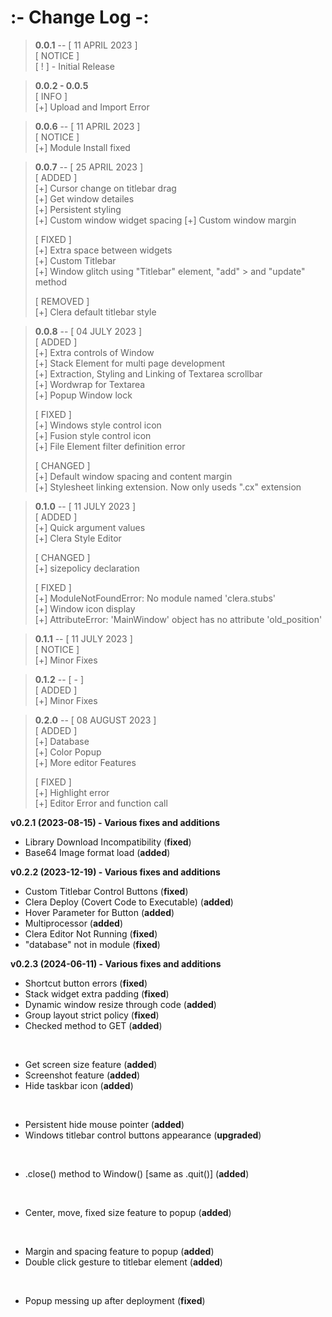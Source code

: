 # **:- Change Log -:**

> **0.0.1** -- [ 11 APRIL 2023 ]  
> [ NOTICE ]  
> [ ! ] - Initial Release

> **0.0.2 - 0.0.5**  
> [ INFO ]  
> [+] Upload and Import Error

> **0.0.6** -- [ 11 APRIL 2023 ]  
> [ NOTICE ]  
> [+] Module Install fixed

> **0.0.7** -- [ 25 APRIL 2023 ]  
> [ ADDED ]  
> [+] Cursor change on titlebar drag  
> [+] Get window detailes  
> [+] Persistent styling  
> [+] Custom window widget spacing
> [+] Custom window margin
>
> [ FIXED ]  
> [+] Extra space between widgets  
> [+] Custom Titlebar  
> [+] Window glitch using "Titlebar" element, "add" > and "update" method
>
> [ REMOVED ]  
> [+] Clera default titlebar style

> **0.0.8** -- [ 04 JULY 2023 ]  
> [ ADDED ]  
> [+] Extra controls of Window  
> [+] Stack Element for multi page development  
> [+] Extraction, Styling and Linking of Textarea scrollbar  
> [+] Wordwrap for Textarea  
> [+] Popup Window lock
>
> [ FIXED ]  
> [+] Windows style control icon  
> [+] Fusion style control icon  
> [+] File Element filter definition error
>
> [ CHANGED ]  
> [+] Default window spacing and content margin  
> [+] Stylesheet linking extension. Now only useds ".cx" extension

> **0.1.0** -- [ 11 JULY 2023 ]  
> [ ADDED ]  
> [+] Quick argument values  
> [+] Clera Style Editor
>
> [ CHANGED ]  
> [+] sizepolicy declaration
>
> [ FIXED ]  
> [+] ModuleNotFoundError: No module named 'clera.stubs'  
> [+] Window icon display  
> [+] AttributeError: 'MainWindow' object has no attribute 'old_position'

> **0.1.1** -- [ 11 JULY 2023 ]  
> [ NOTICE ]  
> [+] Minor Fixes

> **0.1.2** -- [ - ]  
> [ ADDED ]  
> [+] Minor Fixes

> **0.2.0** -- [ 08 AUGUST 2023 ]  
> [ ADDED ]  
> [+] Database  
> [+] Color Popup  
> [+] More editor Features
>
> [ FIXED ]  
> [+] Highlight error  
> [+] Editor Error and function call

**v0.2.1 (2023-08-15) - Various fixes and additions**

- Library Download Incompatibility (**fixed**)
- Base64 Image format load (**added**)


**v0.2.2 (2023-12-19) - Various fixes and additions**

- Custom Titlebar Control Buttons (**fixed**)
- Clera Deploy (Covert Code to Executable) (**added**)
- Hover Parameter for Button (**added**)
- Multiprocessor (**added**)
- Clera Editor Not Running (**fixed**)
- "database" not in module (**fixed**)


**v0.2.3 (2024-06-11) - Various fixes and additions**

- Shortcut button errors (**fixed**)    
- Stack widget extra padding (**fixed**)    
- Dynamic window resize through code (**added**)    
- Group layout strict policy (**fixed**)    
- Checked method to GET (**added**) 

<br>

- Get screen size feature (**added**)   
- Screenshot feature (**added**)    
- Hide taskbar icon (**added**) 

<br>

- Persistent hide mouse pointer (**added**) 
- Windows titlebar control buttons appearance (**upgraded**)    

<br>

- .close() method to Window() [same as .quit()] (**added**)     

<br>

- Center, move, fixed size feature to popup (**added**) 

<br>

- Margin and spacing feature to popup (**added**)   
- Double click gesture to titlebar element (**added**)  

<br>

- Popup messing up after deployment (**fixed**)  

<br>